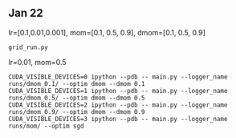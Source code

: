## Jan 22

lr=[0.1,0.01,0.001], mom=[0.1, 0.5, 0.9], dmom=[0.1, 0.5, 0.9]
```
grid_run.py
```

lr=0.01, mom=0.5

```
CUDA_VISIBLE_DEVICES=0 ipython --pdb -- main.py --logger_name runs/dmom_0.1/ --optim dmom --dmom 0.1
CUDA_VISIBLE_DEVICES=1 ipython --pdb -- main.py --logger_name runs/dmom_0.5/ --optim dmom --dmom 0.5
CUDA_VISIBLE_DEVICES=2 ipython --pdb -- main.py --logger_name runs/dmom_0.9/ --optim dmom --dmom 0.9
CUDA_VISIBLE_DEVICES=3 ipython --pdb -- main.py --logger_name runs/mom/ --optim sgd
```
